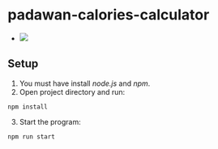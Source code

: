 # padawan-calories-calculator

- [![](https://j.gifs.com/XL33og.gif)](https://www.youtube.com/watch?v=nBkGemxXtpc&ab_channel=NikolaiKanev)


## Setup
1. You must have install *node.js* and *npm*.
2. Open project directory and run:
```
npm install
```
3. Start the program:
```
npm run start
```

